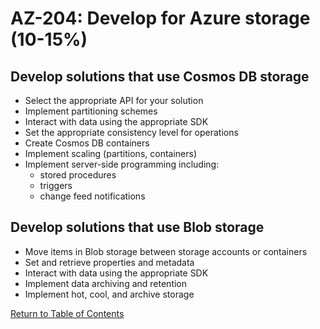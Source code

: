 # AZ-204: Develop for Azure storage (10-15%)

## Develop solutions that use Cosmos DB storage
- Select the appropriate API for your solution
- Implement partitioning schemes
- Interact with data using the appropriate SDK
- Set the appropriate consistency level for operations
- Create Cosmos DB containers
- Implement scaling (partitions, containers)
- Implement server-side programming including:
    - stored procedures
    - triggers
    - change feed notifications

## Develop solutions that use Blob storage
- Move items in Blob storage between storage accounts or containers
- Set and retrieve properties and metadata
- Interact with data using the appropriate SDK
- Implement data archiving and retention
- Implement hot, cool, and archive storage

[Return to Table of Contents](README.md)